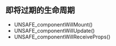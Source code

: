 ## 即将过期的生命周期

- UNSAFE_componentWillMount()
- UNSAFE_componentWillUpdate()
- UNSAFE_componentWillReceiveProps()
